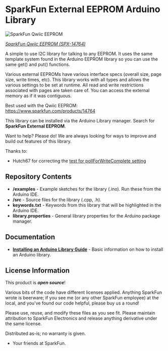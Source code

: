 SparkFun External EEPROM Arduino Library
===========================================================

![SparkFun Qwiic EEPROM](https://cdn.sparkfun.com//assets/parts/1/3/0/0/8/14764-Qwiic_EEPROM_-_512Kbit-01.jpg)

[*SparkFun Qwiic EEPROM (SPX-14764)*](https://www.sparkfun.com/products/14764)

A simple to use I2C library for talking to any EEPROM. It uses the same template system found in the Arduino EEPROM library so you can use the same get() and put() functions.

Various external EEPROMs have various interface specs (overall size, page size, write times, etc). This library works with all types and allows the various settings to be set at runtime. All read and write restrictions associated with pages are taken care of. You can access the external memory as if it was contiguous.

Best used with the Qwiic EEPROM: https://www.sparkfun.com/products/14764

This library can be installed via the Arduino Library manager. Search for **SparkFun External EEPROM**.

Want to help? Please do! We are always looking for ways to improve and build out features of this library.

Thanks to:

* Hutch67 for correcting the [test for pollForWriteComplete setting](https://github.com/sparkfun/SparkFun_External_EEPROM_Arduino_Library/pull/4/files)

Repository Contents
-------------------

* **/examples** - Example sketches for the library (.ino). Run these from the Arduino IDE. 
* **/src** - Source files for the library (.cpp, .h).
* **keywords.txt** - Keywords from this library that will be highlighted in the Arduino IDE. 
* **library.properties** - General library properties for the Arduino package manager. 

Documentation
--------------

* **[Installing an Arduino Library Guide](https://learn.sparkfun.com/tutorials/installing-an-arduino-library)** - Basic information on how to install an Arduino library.

License Information
-------------------

This product is _**open source**_! 

Various bits of the code have different licenses applied. Anything SparkFun wrote is beerware; if you see me (or any other SparkFun employee) at the local, and you've found our code helpful, please buy us a round!

Please use, reuse, and modify these files as you see fit. Please maintain attribution to SparkFun Electronics and release anything derivative under the same license.

Distributed as-is; no warranty is given.

- Your friends at SparkFun.
